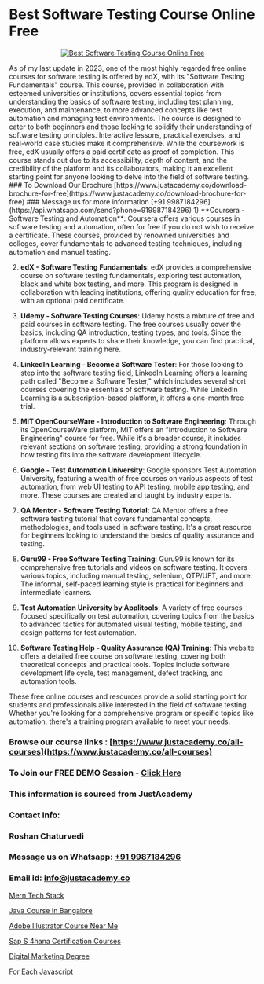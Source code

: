 # Best Software Testing Course Online Free

<p align="center">
  <a href="https://justacademy.co/program-detail/software-testing">
    <img src="https://justacademy.co/storage2/program_images/1704700438.webp" alt="Best Software Testing Course Online Free">
  </a>
</p>
As of my last update in 2023, one of the most highly regarded free online courses for software testing is offered by edX, with its "Software Testing Fundamentals" course. This course, provided in collaboration with esteemed universities or institutions, covers essential topics from understanding the basics of software testing, including test planning, execution, and maintenance, to more advanced concepts like test automation and managing test environments. The course is designed to cater to both beginners and those looking to solidify their understanding of software testing principles. Interactive lessons, practical exercises, and real-world case studies make it comprehensive. While the coursework is free, edX usually offers a paid certificate as proof of completion. This course stands out due to its accessibility, depth of content, and the credibility of the platform and its collaborators, making it an excellent starting point for anyone looking to delve into the field of software testing.
### To Download Our Brochure [https://www.justacademy.co/download-brochure-for-free](https://www.justacademy.co/download-brochure-for-free)
### Message us for more information [+91 9987184296](https://api.whatsapp.com/send?phone=919987184296)
1) **Coursera - Software Testing and Automation**:
   Coursera offers various courses in software testing and automation, often for free if you do not wish to receive a certificate. These courses, provided by renowned universities and colleges, cover fundamentals to advanced testing techniques, including automation and manual testing.

2) **edX - Software Testing Fundamentals**:
   edX provides a comprehensive course on software testing fundamentals, exploring test automation, black and white box testing, and more. This program is designed in collaboration with leading institutions, offering quality education for free, with an optional paid certificate.

3) **Udemy - Software Testing Courses**:
   Udemy hosts a mixture of free and paid courses in software testing. The free courses usually cover the basics, including QA introduction, testing types, and tools. Since the platform allows experts to share their knowledge, you can find practical, industry-relevant training here.

4) **LinkedIn Learning - Become a Software Tester**:
   For those looking to step into the software testing field, LinkedIn Learning offers a learning path called "Become a Software Tester," which includes several short courses covering the essentials of software testing. While LinkedIn Learning is a subscription-based platform, it offers a one-month free trial.

5) **MIT OpenCourseWare - Introduction to Software Engineering**:
   Through its OpenCourseWare platform, MIT offers an "Introduction to Software Engineering" course for free. While it's a broader course, it includes relevant sections on software testing, providing a strong foundation in how testing fits into the software development lifecycle.

6) **Google - Test Automation University**:
   Google sponsors Test Automation University, featuring a wealth of free courses on various aspects of test automation, from web UI testing to API testing, mobile app testing, and more. These courses are created and taught by industry experts.

7) **QA Mentor - Software Testing Tutorial**:
   QA Mentor offers a free software testing tutorial that covers fundamental concepts, methodologies, and tools used in software testing. It's a great resource for beginners looking to understand the basics of quality assurance and testing.

8) **Guru99 - Free Software Testing Training**:
   Guru99 is known for its comprehensive free tutorials and videos on software testing. It covers various topics, including manual testing, selenium, QTP/UFT, and more. The informal, self-paced learning style is practical for beginners and intermediate learners.

9) **Test Automation University by Applitools**:
   A variety of free courses focused specifically on test automation, covering topics from the basics to advanced tactics for automated visual testing, mobile testing, and design patterns for test automation.

10) **Software Testing Help - Quality Assurance (QA) Training**:
    This website offers a detailed free course on software testing, covering both theoretical concepts and practical tools. Topics include software development life cycle, test management, defect tracking, and automation tools.

These free online courses and resources provide a solid starting point for students and professionals alike interested in the field of software testing. Whether you're looking for a comprehensive program or specific topics like automation, there's a training program available to meet your needs.

### Browse our course links : [https://www.justacademy.co/all-courses](https://www.justacademy.co/all-courses) 
### To Join our FREE DEMO Session - [Click Here](https://www.justacademy.co/register-for-course-demo)


### This information is sourced from JustAcademy
### Contact Info:
### Roshan Chaturvedi
### Message us on Whatsapp: [+91 9987184296](https://api.whatsapp.com/send?phone=919987184296)
### Email id: [info@justacademy.co](mailto:info@justacademy.co)
                
[Mern Tech Stack](https://www.linkedin.com/pulse/mern-tech-stack-justacademy-jaipur-0igre/)

[Java Course In Bangalore](https://www.linkedin.com/pulse/java-course-bangalore-justacademy-chandigarh-9l1ie/)

[Adobe Illustrator Course Near Me](https://medium.com/@abhidnya.1068/adobe-illustrator-course-near-me-3f32845e941c)

[Sap S 4hana Certification Courses](https://medium.com/@ranemanish460/sap-s-4hana-certification-courses-a1ebf54294ac)

[Digital Marketing Degree](https://justacademyin.github.io/justacademy/digital-marketing-degree)

[For Each Javascript](https://justacademyin.github.io/justacademy/for-each-javascript)

